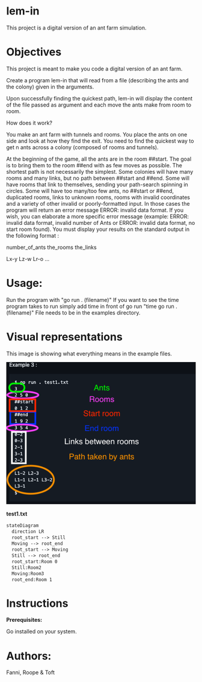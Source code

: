 # lem-in

This project is a digital version of an ant farm simulation.

# Objectives

This project is meant to make you code a digital version of an ant farm.

Create a program lem-in that will read from a file (describing the ants and the colony) given in the arguments.

Upon successfully finding the quickest path, lem-in will display the content of the file passed as argument and each move the ants make from room to room.

How does it work?

You make an ant farm with tunnels and rooms.
You place the ants on one side and look at how they find the exit.
You need to find the quickest way to get n ants across a colony (composed of rooms and tunnels).

At the beginning of the game, all the ants are in the room ##start. The goal is to bring them to the room ##end with as few moves as possible.
The shortest path is not necessarily the simplest.
Some colonies will have many rooms and many links, but no path between ##start and ##end.
Some will have rooms that link to themselves, sending your path-search spinning in circles. Some will have too many/too few ants, no ##start or ##end, duplicated rooms, links to unknown rooms, rooms with invalid coordinates and a variety of other invalid or poorly-formatted input. In those cases the program will return an error message ERROR: invalid data format. If you wish, you can elaborate a more specific error message (example: ERROR: invalid data format, invalid number of Ants or ERROR: invalid data format, no start room found).
You must display your results on the standard output in the following format :

number_of_ants
the_rooms
the_links

Lx-y Lz-w Lr-o ...

# Usage:

Run the program with "go run . (filename)"
If you want to see the time program takes to run simply add time in front of go run "time go run . (filename)" File needs to be in the examples directory.

# Visual representations

This image is showing what everything means in the example files.

![alt text](image.png)

**test1.txt**

```mermaid
stateDiagram
  direction LR
  root_start --> Still
  Moving --> root_end
  root_start --> Moving
  Still --> root_end
  root_start:Room 0
  Still:Room2
  Moving:Room3
  root_end:Room 1

```

# Instructions

**Prerequisites:**

Go installed on your system.

# Authors:

Fanni, Roope & Toft
